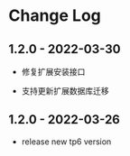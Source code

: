 # Change Log

## 1.2.0 - 2022-03-30

* 修复扩展安装接口

* 支持更新扩展数据库迁移


## 1.2.0 - 2022-03-26

* release new tp6 version

